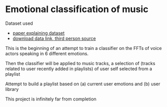 Emotional classification of music
=====

Dataset used
* [paper explaining dataset](https://core.ac.uk/download/pdf/53857389.pdf)
* [download data link, third person source](http://voice.fub.it/activities/corpora/emovo/index.html)


This is the beginning of an attempt to train a classifier on the FFTs of voice actors speaking in 6 different emotions.

Then the classifier will be applied to music tracks, a selection of (tracks related to user recently added in playlists) of user self selected from a playlist

Attempt to build a playlist based on (a) current user emotions and (b) user library

This project is infinitely far from completion
